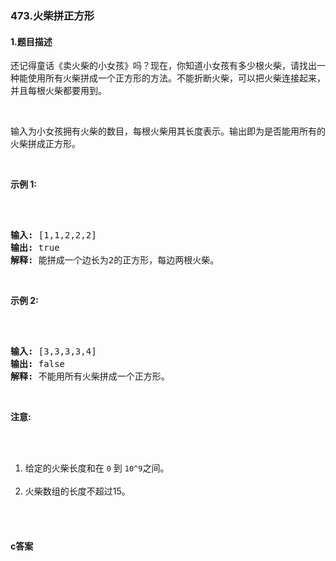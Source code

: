 ### 473.火柴拼正方形

#### 1.题目描述

<p>还记得童话《卖火柴的小女孩》吗？现在，你知道小女孩有多少根火柴，请找出一种能使用所有火柴拼成一个正方形的方法。不能折断火柴，可以把火柴连接起来，并且每根火柴都要用到。</p><br/><p>输入为小女孩拥有火柴的数目，每根火柴用其长度表示。输出即为是否能用所有的火柴拼成正方形。</p><br/><p><strong>示例&nbsp;1:</strong></p><br/><pre><br/><strong>输入:</strong> [1,1,2,2,2]<br/><strong>输出:</strong> true<br/><strong>解释:</strong> 能拼成一个边长为2的正方形，每边两根火柴。<br/></pre><br/><p><strong>示例&nbsp;2:</strong></p><br/><pre><br/><strong>输入:</strong> [3,3,3,3,4]<br/><strong>输出:</strong> false<br/><strong>解释:</strong> 不能用所有火柴拼成一个正方形。<br/></pre><br/><p><strong>注意:</strong></p><br/><ol><br/>	<li>给定的火柴长度和在&nbsp;<code>0</code>&nbsp;到&nbsp;<code>10^9</code>之间。</li><br/>	<li>火柴数组的长度不超过15。</li><br/></ol><br/>

#### c答案

```c

